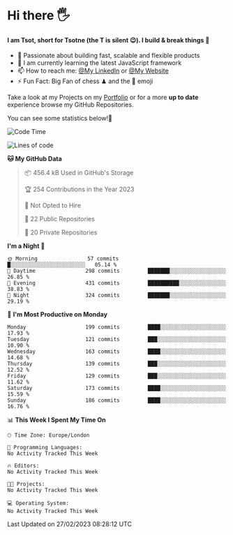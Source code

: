 # Hi there :raised_hand_with_fingers_splayed:
#### I am Tsot, short for Tsotne (the T is silent :wink:). I build & break things :space_invader:
- :telescope: Passionate about building fast, scalable and flexible products
- :seedling: I am currently learning the latest JavaScript framework 
- :mailbox: How to reach me: [@My LinkedIn](https://www.linkedin.com/in/tsotne-gvadzabia/) or [@My Website](https://tsotne.co.uk/contact)
- :zap: Fun Fact: Big Fan of chess ♟ and the 👾 emoji

Take a look at my Projects on my [Portfolio](https://tsotne.co.uk/) or for a more **up to date** experience browse my GitHub Repositories.

You can see some statistics below!:space_invader:
<!--START_SECTION:waka-->
![Code Time](http://img.shields.io/badge/Code%20Time-761%20hrs%202%20mins-blue)

![Lines of code](https://img.shields.io/badge/From%20Hello%20World%20I%27ve%20Written-2.3%20million%20lines%20of%20code-blue)

**🐱 My GitHub Data** 

> 📦 456.4 kB Used in GitHub's Storage 
 > 
> 🏆 254 Contributions in the Year 2023
 > 
> 🚫 Not Opted to Hire
 > 
> 📜 22 Public Repositories 
 > 
> 🔑 20 Private Repositories 
 > 
**I'm a Night 🦉** 

```text
🌞 Morning                57 commits          █░░░░░░░░░░░░░░░░░░░░░░░░   05.14 % 
🌆 Daytime                298 commits         ███████░░░░░░░░░░░░░░░░░░   26.85 % 
🌃 Evening                431 commits         ██████████░░░░░░░░░░░░░░░   38.83 % 
🌙 Night                  324 commits         ███████░░░░░░░░░░░░░░░░░░   29.19 % 
```
📅 **I'm Most Productive on Monday** 

```text
Monday                   199 commits         ████░░░░░░░░░░░░░░░░░░░░░   17.93 % 
Tuesday                  121 commits         ███░░░░░░░░░░░░░░░░░░░░░░   10.90 % 
Wednesday                163 commits         ████░░░░░░░░░░░░░░░░░░░░░   14.68 % 
Thursday                 139 commits         ███░░░░░░░░░░░░░░░░░░░░░░   12.52 % 
Friday                   129 commits         ███░░░░░░░░░░░░░░░░░░░░░░   11.62 % 
Saturday                 173 commits         ████░░░░░░░░░░░░░░░░░░░░░   15.59 % 
Sunday                   186 commits         ████░░░░░░░░░░░░░░░░░░░░░   16.76 % 
```


📊 **This Week I Spent My Time On** 

```text
🕑︎ Time Zone: Europe/London

💬 Programming Languages: 
No Activity Tracked This Week

🔥 Editors: 
No Activity Tracked This Week

🐱‍💻 Projects: 
No Activity Tracked This Week

💻 Operating System: 
No Activity Tracked This Week
```


 Last Updated on 27/02/2023 08:28:12 UTC
<!--END_SECTION:waka-->

